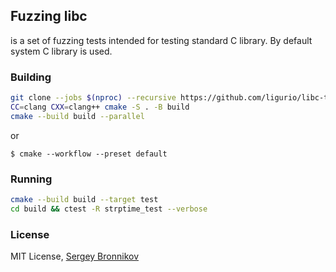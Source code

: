 ## Fuzzing libc

is a set of fuzzing tests intended for testing standard C library.
By default system C library is used.

### Building

```sh
git clone --jobs $(nproc) --recursive https://github.com/ligurio/libc-tests
CC=clang CXX=clang++ cmake -S . -B build
cmake --build build --parallel
```

or

```
$ cmake --workflow --preset default
```

### Running

```sh
cmake --build build --target test
cd build && ctest -R strptime_test --verbose
```

### License

MIT License, [Sergey Bronnikov](https://bronevichok.ru/)
